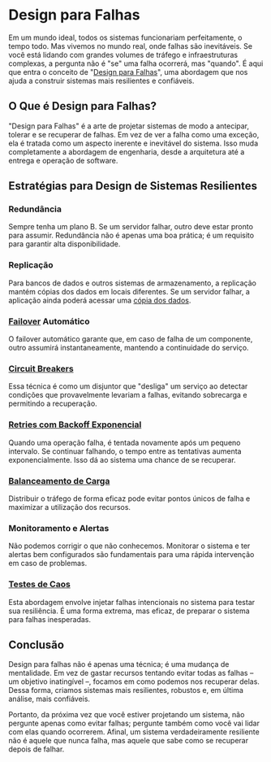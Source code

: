 # Design para Falhas

Em um mundo ideal, todos os sistemas funcionariam perfeitamente, o tempo todo. Mas vivemos no mundo real, onde falhas são inevitáveis. Se você está lidando com grandes volumes de tráfego e infraestruturas complexas, a pergunta não é "se" uma falha ocorrerá, mas "quando". É aqui que entra o conceito de "[Design para Falhas](https://en.wikipedia.org/wiki/Fail-fast)", uma abordagem que nos ajuda a construir sistemas mais resilientes e confiáveis.

## O Que é Design para Falhas?

"Design para Falhas" é a arte de projetar sistemas de modo a antecipar, tolerar e se recuperar de falhas. Em vez de ver a falha como uma exceção, ela é tratada como um aspecto inerente e inevitável do sistema. Isso muda completamente a abordagem de engenharia, desde a arquitetura até a entrega e operação de software.

## Estratégias para Design de Sistemas Resilientes

### Redundância

Sempre tenha um plano B. Se um servidor falhar, outro deve estar pronto para assumir. Redundância não é apenas uma boa prática; é um requisito para garantir alta disponibilidade.

### Replicação

Para bancos de dados e outros sistemas de armazenamento, a replicação mantém cópias dos dados em locais diferentes. Se um servidor falhar, a aplicação ainda poderá acessar uma [cópia dos dados](https://en.wikipedia.org/wiki/Backup).

### [Failover](https://en.wikipedia.org/wiki/Failover) Automático

O failover automático garante que, em caso de falha de um componente, outro assumirá instantaneamente, mantendo a continuidade do serviço.

### [Circuit Breakers](https://microservices.io/patterns/reliability/circuit-breaker.html)

Essa técnica é como um disjuntor que "desliga" um serviço ao detectar condições que provavelmente levariam a falhas, evitando sobrecarga e permitindo a recuperação.

### [Retries com Backoff Exponencial](https://en.wikipedia.org/wiki/Exponential_backoff)

Quando uma operação falha, é tentada novamente após um pequeno intervalo. Se continuar falhando, o tempo entre as tentativas aumenta exponencialmente. Isso dá ao sistema uma chance de se recuperar.

### [Balanceamento de Carga](https://en.wikipedia.org/wiki/Load_balancing_(computing))

Distribuir o tráfego de forma eficaz pode evitar pontos únicos de falha e maximizar a utilização dos recursos.

### Monitoramento e Alertas

Não podemos corrigir o que não conhecemos. Monitorar o sistema e ter alertas bem configurados são fundamentais para uma rápida intervenção em caso de problemas.

### [Testes de Caos](https://en.wikipedia.org/wiki/Chaos_engineering)

Esta abordagem envolve injetar falhas intencionais no sistema para testar sua resiliência. É uma forma extrema, mas eficaz, de preparar o sistema para falhas inesperadas.

## Conclusão

Design para falhas não é apenas uma técnica; é uma mudança de mentalidade. Em vez de gastar recursos tentando evitar todas as falhas – um objetivo inatingível –, focamos em como podemos nos recuperar delas. Dessa forma, criamos sistemas mais resilientes, robustos e, em última análise, mais confiáveis.

Portanto, da próxima vez que você estiver projetando um sistema, não pergunte apenas como evitar falhas; pergunte também como você vai lidar com elas quando ocorrerem. Afinal, um sistema verdadeiramente resiliente não é aquele que nunca falha, mas aquele que sabe como se recuperar depois de falhar.
